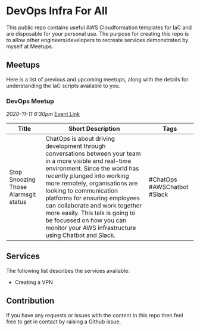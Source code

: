 # DevOps Infra For All

This public repo contains useful AWS Cloudformation templates for IaC and are disposable for your personal use. The purpose for creating this repo is to allow other engineers/developers to recreate services demonstrated by myself at Meetups.

## Meetups

Here is a list of previous and upcoming meetups, along with the details for understanding the IaC scripts available to you.

### DevOps Meetup
*2020-11-11 6:30pm*
[Event Link](https://www.meetup.com/DevOps-Manchester/events/273798368/)

| Title | Short Description | Tags |
| ----- | ----------------- | ---- |
| Stop Snoozing Those Alarmsgit status | ChatOps is about driving development through conversations between your team in a more visible and real-time environment. Since the world has recently plunged into working more remotely, organisations are looking to communication platforms for ensuring employees can collaborate and work together more easily. This talk is going to be focussed on how you can monitor your AWS infrastructure using Chatbot and Slack. | #ChatOps #AWSChatbot #Slack |

## Services
The following list describes the services available:

- Creating a VPN

## Contribution

If you have any requests or issues with the content in this repo then feel free to get in contact by raising a Github issue.
